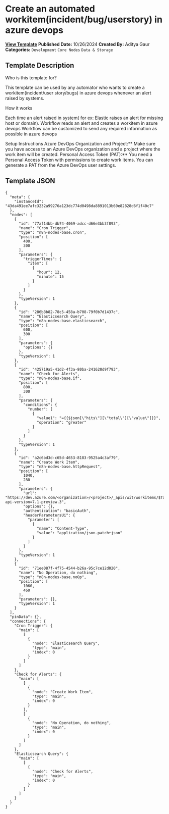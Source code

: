 # Create an automated workitem(incident/bug/userstory) in azure devops

**[View Template](https://n8n.io/workflows/2500-/)**  **Published Date:** 10/26/2024  **Created By:** Aditya Gaur  **Categories:** `Development` `Core Nodes` `Data & Storage`  

## Template Description

Who is this template for?

This template can be used by any automator who wants to create a workitem(incident/user story/bugs) in azure devops whenever an alert raised by systems.

How it works

Each time an alert raised in system( for ex: Elastic raises an alert for missing host or domain).
Workflow reads an alert and creates a workitem in azure devops
Workflow can be customized to send any required information as possible in azure devops

Setup Instructions
Azure DevOps Organization and Project:** Make sure you have access to an Azure DevOps organization and a project where the work item will be created.
Personal Access Token (PAT):** You need a Personal Access Token with permissions to create work items. You can generate a PAT from the Azure DevOps user settings.


## Template JSON

```
{
  "meta": {
    "instanceId": "43da491ee7afc3232a99276a123dc774d0498da8891013b60e82828d6f1f40c7"
  },
  "nodes": [
    {
      "id": "77af14bb-db74-4069-adcc-d66e3bb3f893",
      "name": "Cron Trigger",
      "type": "n8n-nodes-base.cron",
      "position": [
        400,
        300
      ],
      "parameters": {
        "triggerTimes": {
          "item": [
            {
              "hour": 12,
              "minute": 15
            }
          ]
        }
      },
      "typeVersion": 1
    },
    {
      "id": "286b8b82-78c5-458a-b708-79f0b7d1437c",
      "name": "Elasticsearch Query",
      "type": "n8n-nodes-base.elasticsearch",
      "position": [
        600,
        300
      ],
      "parameters": {
        "options": {}
      },
      "typeVersion": 1
    },
    {
      "id": "425719a5-41d2-4f3a-80ba-241620d9f793",
      "name": "Check for Alerts",
      "type": "n8n-nodes-base.if",
      "position": [
        800,
        300
      ],
      "parameters": {
        "conditions": {
          "number": [
            {
              "value1": "={{$json[\"hits\"][\"total\"][\"value\"]}}",
              "operation": "greater"
            }
          ]
        }
      },
      "typeVersion": 1
    },
    {
      "id": "a2c6bd3d-c65d-4653-8183-9525a4c3af79",
      "name": "Create Work Item",
      "type": "n8n-nodes-base.httpRequest",
      "position": [
        1040,
        280
      ],
      "parameters": {
        "url": "https://dev.azure.com/<organization>/<project>/_apis/wit/workitems/$Task?api-version=7.1-preview.3",
        "options": {},
        "authentication": "basicAuth",
        "headerParametersUi": {
          "parameter": [
            {
              "name": "Content-Type",
              "value": "application/json-patch+json"
            }
          ]
        }
      },
      "typeVersion": 1
    },
    {
      "id": "71ee087f-4f75-4544-b26a-95c7ce12d020",
      "name": "No Operation, do nothing",
      "type": "n8n-nodes-base.noOp",
      "position": [
        1060,
        460
      ],
      "parameters": {},
      "typeVersion": 1
    }
  ],
  "pinData": {},
  "connections": {
    "Cron Trigger": {
      "main": [
        [
          {
            "node": "Elasticsearch Query",
            "type": "main",
            "index": 0
          }
        ]
      ]
    },
    "Check for Alerts": {
      "main": [
        [
          {
            "node": "Create Work Item",
            "type": "main",
            "index": 0
          }
        ],
        [
          {
            "node": "No Operation, do nothing",
            "type": "main",
            "index": 0
          }
        ]
      ]
    },
    "Elasticsearch Query": {
      "main": [
        [
          {
            "node": "Check for Alerts",
            "type": "main",
            "index": 0
          }
        ]
      ]
    }
  }
}
```
